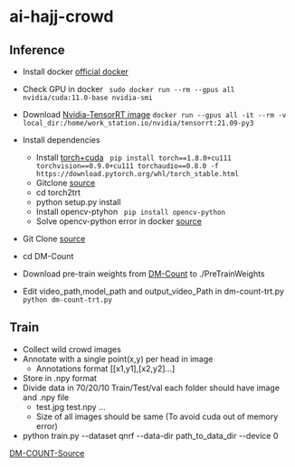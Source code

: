 # ai-hajj-crowd

## Inference
- Install docker [official docker](https://docs.nvidia.com/datacenter/cloud-native/container-toolkit/install-guide.html)
- Check GPU in docker 
  ``` sudo docker run --rm --gpus all nvidia/cuda:11.0-base nvidia-smi```
- Download [Nvidia-TensorRT image](https://ngc.nvidia.com/catalog/containers/nvidia:tensorrt)
  ``` docker run --gpus all -it --rm -v local_dir:/home/work_station.io/nvidia/tensorrt:21.09-py3 ``` 
- Install dependencies
  - Install [torch+cuda](https://pytorch.org/get-started/previous-versions/)
    ``` pip install torch==1.8.0+cu111 torchvision==0.9.0+cu111 torchaudio==0.8.0 -f https://download.pytorch.org/whl/torch_stable.html```
  - Gitclone [source](https://github.com/NVIDIA-AI-IOT/torch2trt)
  - cd torch2trt
  - python setup.py install
  - Install opencv-ptyhon
    ``` pip install opencv-python```
  - Solve opencv-python error in docker [source](https://github.com/conda-forge/pygridgen-feedstock/issues/10)

- Git Clone [source](https://github.com/ziaatmasterworks/ai-hajj-crowd)
- cd DM-Count
- Download pre-train weights from [DM-Count](https://github.com/cvlab-stonybrook/DM-Count) to ./PreTrainWeights
- Edit video_path,model_path and output_video_Path in dm-count-trt.py
``` python dm-count-trt.py ```

## Train
- Collect wild crowd images
- Annotate with a single point(x,y) per head in image
    - Annotations format [[x1,y1],[x2,y2]...]
- Store in .npy format
- Divide data in 70/20/10 Train/Test/val each folder should have image and .npy file
     - test.jpg test.npy ...
     - Size of all images should be same (To avoid cuda out of memory error)
 - python train.py --dataset qnrf --data-dir path_to_data_dir --device 0

[DM-COUNT-Source](https://github.com/cvlab-stonybrook/DM-Count)
